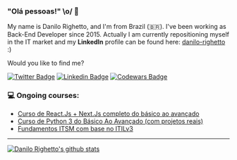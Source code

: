 ### "Olá pessoas!" \o/ 👋

My name is Danilo Righetto, and I'm from Brazil (🇧🇷). I've been working as Back-End Developer since 2015. Actually I am currently repositioning myself in the IT market and my **LinkedIn** profile can be found here: [danilo-righetto](https://www.linkedin.com/in/danilo-righetto/) :)

Would you like to find me?

[![Twitter Badge](https://img.shields.io/badge/-Twitter-1ca0f1?style=flat-square&labelColor=1ca0f1&logo=twitter&logoColor=white&link=https://twitter.com/danilorighetto)](https://twitter.com/danilorighetto)
[![Linkedin Badge](https://img.shields.io/badge/-LinkedIn-blue?style=flat-square&logo=Linkedin&logoColor=white&link=https://www.linkedin.com/in/danilo-righetto)](https://www.linkedin.com/in/danilo-righetto)
[![Codewars Badge](https://img.shields.io/badge/codewars-begginer-red)](https://www.codewars.com/users/danilo-righetto)

### 💻 Ongoing courses:

<!-- COURSES:START -->
- [Curso de React.Js + Next.Js completo do básico ao avançado](https://www.udemy.com/course/curso-de-reactjs-nextjs-completo-do-basico-ao-avancado/)
- [Curso de Python 3 do Básico Ao Avançado (com projetos reais)](https://www.udemy.com/course/python-3-do-zero-ao-avancado/)
- [Fundamentos ITSM com base no ITILv3](https://www.udemy.com/course/curso-itil-foundation-v3/)
<!-- COURSES:END -->

____


[![Danilo Righetto's github stats](https://github-readme-stats.vercel.app/api?username=danilo-righetto&theme=dark&show_icons=true&count_private=true)](https://github.com/danilo-righetto)
